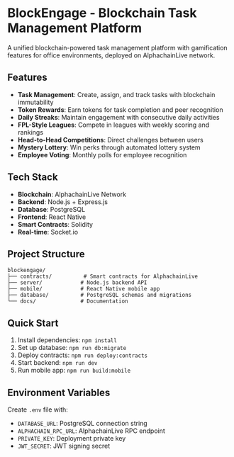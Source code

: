 # BlockEngage - Blockchain Task Management Platform

A unified blockchain-powered task management platform with gamification features for office environments, deployed on AlphachainLive network.

## Features

- **Task Management**: Create, assign, and track tasks with blockchain immutability
- **Token Rewards**: Earn tokens for task completion and peer recognition
- **Daily Streaks**: Maintain engagement with consecutive daily activities
- **FPL-Style Leagues**: Compete in leagues with weekly scoring and rankings
- **Head-to-Head Competitions**: Direct challenges between users
- **Mystery Lottery**: Win perks through automated lottery system
- **Employee Voting**: Monthly polls for employee recognition

## Tech Stack

- **Blockchain**: AlphachainLive Network
- **Backend**: Node.js + Express.js
- **Database**: PostgreSQL
- **Frontend**: React Native
- **Smart Contracts**: Solidity
- **Real-time**: Socket.io

## Project Structure

```
blockengage/
├── contracts/          # Smart contracts for AlphachainLive
├── server/            # Node.js backend API
├── mobile/            # React Native mobile app
├── database/          # PostgreSQL schemas and migrations
└── docs/              # Documentation
```

## Quick Start

1. Install dependencies: `npm install`
2. Set up database: `npm run db:migrate`
3. Deploy contracts: `npm run deploy:contracts`
4. Start backend: `npm run dev`
5. Run mobile app: `npm run build:mobile`

## Environment Variables

Create `.env` file with:
- `DATABASE_URL`: PostgreSQL connection string
- `ALPHACHAIN_RPC_URL`: AlphachainLive RPC endpoint
- `PRIVATE_KEY`: Deployment private key
- `JWT_SECRET`: JWT signing secret
